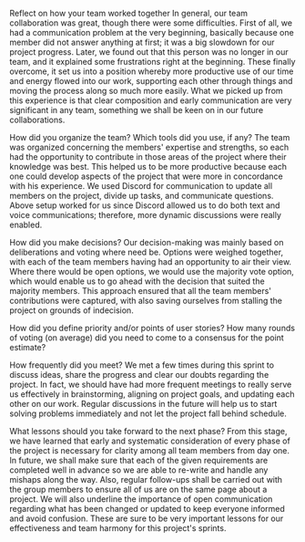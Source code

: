 Reflect on how your team worked together
    In general, our team collaboration was great, though there were some difficulties. First of all, we had a communication problem at the very beginning, basically because one member did not answer anything at first; it was a big slowdown for our project progress. Later, we found out that this person was no longer in our team, and it explained some frustrations right at the beginning. These finally overcome, it set us into a position whereby more productive use of our time and energy flowed into our work, supporting each other through things and moving the process along so much more easily. What we picked up from this experience is that clear composition and early communication are very significant in any team, something we shall be keen on in our future collaborations.


How did you organize the team? Which tools did you use, if any?
    The team was organized concerning the members' expertise and strengths, so each had the opportunity to contribute in those areas of the project where their knowledge was best. This helped us to be more productive because each one could develop aspects of the project that were more in concordance with his experience. We used Discord for communication to update all members on the project, divide up tasks, and communicate questions. Above setup worked for us since Discord allowed us to do both text and voice communications; therefore, more dynamic discussions were really enabled.


How did you make decisions?
    Our decision-making was mainly based on deliberations and voting where need be. Options were weighed together, with each of the team members having had an opportunity to air their view. Where there would be open options, we would use the majority vote option, which would enable us to go ahead with the decision that suited the majority members. This approach ensured that all the team members' contributions were captured, with also saving ourselves from stalling the project on grounds of indecision.


How did you define priority and/or points of user stories? How many rounds of voting
(on average) did you need to come to a consensus for the point estimate?


How frequently did you meet?
    We met a few times during this sprint to discuss ideas, share the progress and clear our doubts regarding the project. In fact, we should have had more frequent meetings to really serve us effectively in brainstorming, aligning on project goals, and updating each other on our work. Regular discussions in the future will help us to start solving problems immediately and not let the project fall behind schedule.


What lessons should you take forward to the next phase?
    From this stage, we have learned that early and systematic consideration of every phase of the project is necessary for clarity among all team members from day one. In future, we shall make sure that each of the given requirements are completed well in advance so we are able to re-write and handle any mishaps along the way. Also, regular follow-ups shall be carried out with the group members to ensure all of us are on the same page about a project. We will also underline the importance of open communication regarding what has been changed or updated to keep everyone informed and avoid confusion. These are sure to be very important lessons for our effectiveness and team harmony for this project's sprints.